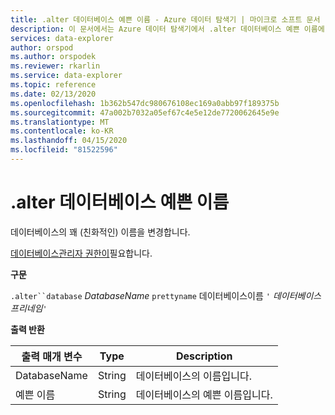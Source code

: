 ```yaml
---
title: .alter 데이터베이스 예쁜 이름 - Azure 데이터 탐색기 | 마이크로 소프트 문서
description: 이 문서에서는 Azure 데이터 탐색기에서 .alter 데이터베이스 예쁜 이름에 대해 설명합니다.
services: data-explorer
author: orspod
ms.author: orspodek
ms.reviewer: rkarlin
ms.service: data-explorer
ms.topic: reference
ms.date: 02/13/2020
ms.openlocfilehash: 1b362b547dc980676108ec169a0abb97f189375b
ms.sourcegitcommit: 47a002b7032a05ef67c4e5e12de7720062645e9e
ms.translationtype: MT
ms.contentlocale: ko-KR
ms.lasthandoff: 04/15/2020
ms.locfileid: "81522596"
---
```

# <a name="alter-database-prettyname"></a>.alter 데이터베이스 예쁜 이름

데이터베이스의 꽤 (친화적인) 이름을 변경합니다.

[데이터베이스관리자 권한이](../management/access-control/role-based-authorization.md)필요합니다.

**구문**

`.alter``database` *DatabaseName* `prettyname` 데이터베이스이름 `'` *데이터베이스프리네임*`'`

**출력 반환**
 
|출력 매개 변수 |Type |Description 
|---|---|---
|DatabaseName |String |데이터베이스의 이름입니다.
|예쁜 이름 |String |데이터베이스의 예쁜 이름입니다.

